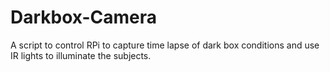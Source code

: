 # Darkbox-Camera
A script to control RPi to capture time lapse of dark box conditions and use IR lights to illuminate the subjects.

